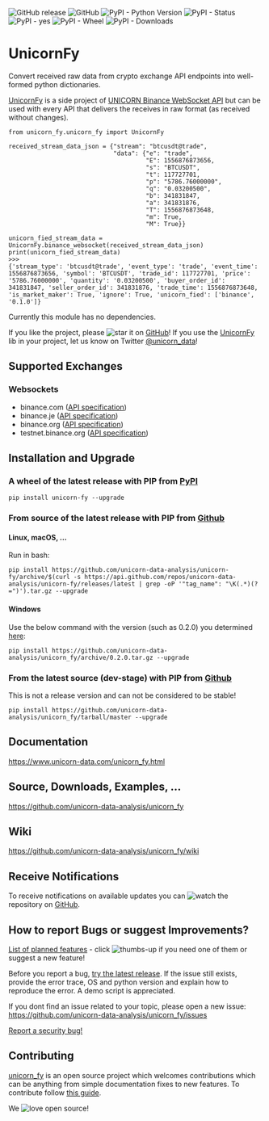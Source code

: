 ![GitHub release](https://img.shields.io/github/release/unicorn-data-analysis/unicorn_fy.svg) 
![GitHub](https://img.shields.io/github/license/unicorn-data-analysis/unicorn_fy.svg?color=blue) 
![PyPI - Python Version](https://img.shields.io/pypi/pyversions/unicorn_fy.svg) 
![PyPI - Status](https://img.shields.io/pypi/status/unicorn_fy.svg) 
![PyPI - yes](https://img.shields.io/badge/PyPI-yes-brightgreen.svg?color=orange) 
![PyPI - Wheel](https://img.shields.io/pypi/wheel/unicorn_fy.svg?label=PyPI%20wheel&color=orange) 
![PyPI - Downloads](https://img.shields.io/pypi/dm/unicorn-fy.svg?label=PyPI%20downloads&color=orange)


# UnicornFy
Convert received raw data from crypto exchange API endpoints into well-formed python dictionaries.

[UnicornFy](https://github.com/unicorn-data-analysis/unicorn_fy) is a side project of 
[UNICORN Binance WebSocket API](https://github.com/unicorn-data-analysis/unicorn-binance-websocket-api) but can be used
with every API that delivers the receives in raw format (as received without changes).

```
from unicorn_fy.unicorn_fy import UnicornFy

received_stream_data_json = {"stream": "btcusdt@trade",
                             "data": {"e": "trade",
                                      "E": 1556876873656,
                                      "s": "BTCUSDT",
                                      "t": 117727701,
                                      "p": "5786.76000000",
                                      "q": "0.03200500",
                                      "b": 341831847,
                                      "a": 341831876,
                                      "T": 1556876873648,
                                      "m": True,
                                      "M": True}}

unicorn_fied_stream_data = UnicornFy.binance_websocket(received_stream_data_json)
print(unicorn_fied_stream_data)
>>>
{'stream_type': 'btcusdt@trade', 'event_type': 'trade', 'event_time': 1556876873656, 'symbol': 'BTCUSDT', 'trade_id': 117727701, 'price': '5786.76000000', 'quantity': '0.03200500', 'buyer_order_id': 341831847, 'seller_order_id': 341831876, 'trade_time': 1556876873648, 'is_market_maker': True, 'ignore': True, 'unicorn_fied': ['binance', '0.1.0']}
```
Currently this module has no dependencies.

If you like the project, please ![star](https://s3.gifyu.com/images/stard237b3003af9f9a9.png) it on 
[GitHub](https://github.com/unicorn-data-analysis/unicorn_fy)! If you use the
[UnicornFy](https://github.com/unicorn-data-analysis/unicorn_fy) lib in your project, let us know on Twitter 
[@unicorn_data](https://twitter.com/unicorn_data)!

## Supported Exchanges
### Websockets
- binance.com ([API specification](https://github.com/binance-exchange/binance-official-api-docs))
- binance.je ([API specification](https://github.com/binance-jersey/binance-official-api-docs/))
- binance.org ([API specification](https://docs.binance.org/api-reference/dex-api/ws-connection.html))
- testnet.binance.org ([API specification](https://docs.binance.org/api-reference/dex-api/ws-connection.html))

## Installation and Upgrade
### A wheel of the latest release with PIP from [PyPI](https://pypi.org/project/unicorn-fy/)
`pip install unicorn-fy --upgrade`
### From source of the latest release with PIP from [Github](https://github.com/unicorn-data-analysis/unicorn_fy)
#### Linux, macOS, ...
Run in bash:

`pip install https://github.com/unicorn-data-analysis/unicorn-fy/archive/$(curl -s https://api.github.com/repos/unicorn-data-analysis/unicorn-fy/releases/latest | grep -oP '"tag_name": "\K(.*)(?=")').tar.gz --upgrade`
#### Windows
Use the below command with the version (such as 0.2.0) you determined [here](https://github.com/unicorn-data-analysis/unicorn_fy/releases/latest):

`pip install https://github.com/unicorn-data-analysis/unicorn_fy/archive/0.2.0.tar.gz --upgrade`
### From the latest source (dev-stage) with PIP from [Github](https://github.com/unicorn-data-analysis/unicorn_fy)
This is not a release version and can not be considered to be stable!

`pip install https://github.com/unicorn-data-analysis/unicorn_fy/tarball/master --upgrade`

## Documentation
https://www.unicorn-data.com/unicorn_fy.html

## Source, Downloads, Examples, ...
https://github.com/unicorn-data-analysis/unicorn_fy

## Wiki
https://github.com/unicorn-data-analysis/unicorn_fy/wiki

## Receive Notifications
To receive notifications on available updates you can ![watch](https://s3.gifyu.com/images/github_watch.png) the 
repository on [GitHub](https://github.com/unicorn-data-analysis/unicorn_fy).

## How to report Bugs or suggest Improvements?
[List of planned features](https://github.com/unicorn-data-analysis/unicorn_fy/issues?q=is%3Aissue+is%3Aopen+label%3Aenhancement) - 
click ![thumbs-up](https://s3.gifyu.com/images/tu.png) if you need one of them or suggest a new feature!

Before you report a bug, [try the latest release](https://github.com/unicorn-data-analysis/unicorn_fy#installation-and-upgrade). 
If the issue still exists, provide the error trace, OS and python version and explain how to reproduce the error. 
A demo script is appreciated.

If you dont find an issue related to your topic, please open a new issue:
https://github.com/unicorn-data-analysis/unicorn_fy/issues

[Report a security bug!](https://github.com/unicorn-data-analysis/unicorn_fy/security/policy)

## Contributing
[unicorn_fy](https://github.com/unicorn-data-analysis/unicorn_fy) is an open 
source project which welcomes contributions which can be anything from simple documentation fixes to new features. To 
contribute follow 
[this guide](https://github.com/unicorn-data-analysis/unicorn_fy/blob/master/CONTRIBUTING.md).
 
We ![love](https://s3.gifyu.com/images/heartae002231c41d8a80.png) open source!